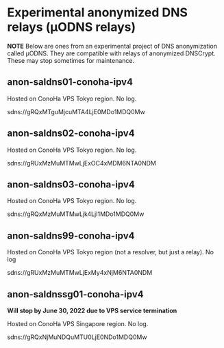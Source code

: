 # Experimental anonymized DNS relays (&mu;ODNS relays)

**NOTE** Below are ones from an experimental project of DNS anonymization called &mu;ODNS. They are compatible with relays of anonymized DNSCrypt. These may stop sometimes for maintenance.

## anon-saldns01-conoha-ipv4

Hosted on ConoHa VPS Tokyo region. No log.

sdns://gRQxMTguMjcuMTA4LjE0MDo1MDQ0Mw

## anon-saldns02-conoha-ipv4

Hosted on ConoHa VPS Tokyo region. No log.

sdns://gRUxMzMuMTMwLjExOC4xMDM6NTA0NDM

## anon-saldns03-conoha-ipv4

Hosted on ConoHa VPS Tokyo region. No log.

sdns://gRQxMzMuMTMwLjk4LjI1MDo1MDQ0Mw

## anon-saldns99-conoha-ipv4

Hosted on ConoHa VPS Tokyo region (not a resolver, but just a relay). No log

sdns://gRUxMzMuMTMwLjExMy4xNjM6NTA0NDM

## anon-saldnssg01-conoha-ipv4

**Will stop by June 30, 2022 due to VPS service termination**

Hosted on ConoHa VPS Singapore region. No log.

sdns://gRQxNjMuNDQuMTU0LjE0NDo1MDQ0Mw
